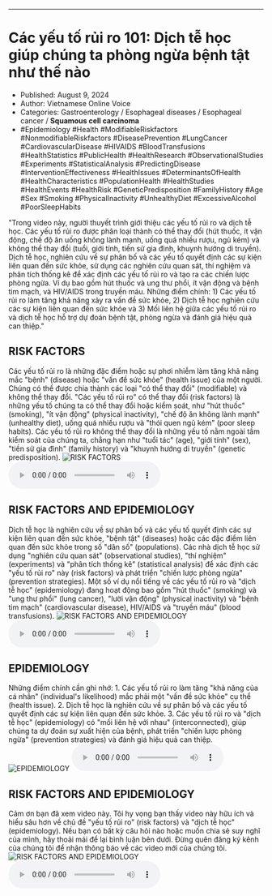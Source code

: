 
---

# Các yếu tố rủi ro 101: Dịch tễ học giúp chúng ta phòng ngừa bệnh tật như thế nào

- Published: August 9, 2024
- Author: Vietnamese Online Voice
- Categories: Gastroenterology / Esophageal diseases / Esophageal cancer / **Squamous cell carcinoma**
- #Epidemiology #Health #ModifiableRiskfactors #NonmodifiableRiskfactors #DiseasePrevention #LungCancer #CardiovascularDisease #HIVAIDS #BloodTransfusions #HealthStatistics #PublicHealth #HealthResearch #ObservationalStudies #Experiments #StatisticalAnalysis #PredictingDisease #InterventionEffectiveness #HealthIssues #DeterminantsOfHealth #HealthCharacteristics #PopulationHealth #HealthStudies #HealthEvents #HealthRisk #GeneticPredisposition #FamilyHistory #Age #Sex #Smoking #PhysicalInactivity #UnhealthyDiet #ExcessiveAlcohol #PoorSleepHabits

"Trong video này, người thuyết trình giới thiệu các yếu tố rủi ro và dịch tễ học. Các yếu tố rủi ro được phân loại thành có thể thay đổi (hút thuốc, ít vận động, chế độ ăn uống không lành mạnh, uống quá nhiều rượu, ngủ kém) và không thể thay đổi (tuổi, giới tính, tiền sử gia đình, khuynh hướng di truyền). Dịch tễ học, nghiên cứu về sự phân bố và các yếu tố quyết định các sự kiện liên quan đến sức khỏe, sử dụng các nghiên cứu quan sát, thí nghiệm và phân tích thống kê để xác định các yếu tố rủi ro và tạo ra các chiến lược phòng ngừa. Ví dụ bao gồm hút thuốc và ung thư phổi, ít vận động và bệnh tim mạch, và HIV/AIDS trong truyền máu. Những điểm chính: 1) Các yếu tố rủi ro làm tăng khả năng xảy ra vấn đề sức khỏe, 2) Dịch tễ học nghiên cứu các sự kiện liên quan đến sức khỏe và 3) Mối liên hệ giữa các yếu tố rủi ro và dịch tễ học hỗ trợ dự đoán bệnh tật, phòng ngừa và đánh giá hiệu quả can thiệp."


## RISK FACTORS

Các yếu tố rủi ro là những đặc điểm hoặc sự phơi nhiễm làm tăng khả năng mắc "bệnh" (disease) hoặc "vấn đề sức khỏe" (health issue) của một người. Chúng có thể được chia thành các loại "có thể thay đổi" (modifiable) và không thể thay đổi. "Các yếu tố rủi ro" có thể thay đổi (risk factors) là những yếu tố chúng ta có thể thay đổi hoặc kiểm soát, như "hút thuốc" (smoking), "ít vận động" (physical inactivity), "chế độ ăn không lành mạnh" (unhealthy diet), uống quá nhiều rượu và "thói quen ngủ kém" (poor sleep habits). Các yếu tố rủi ro không thể thay đổi là những yếu tố nằm ngoài tầm kiểm soát của chúng ta, chẳng hạn như "tuổi tác" (age), "giới tính" (sex), "tiền sử gia đình" (family history) và "khuynh hướng di truyền" (genetic predisposition).
![RISK FACTORS](https://http-archiver-apis-production-80.schnworks.com/storage/images/transitions/2024-08-09/transition-2377895120-Montserrat-SemiBold-673AB7.jpg)
<audio controls>
    <source src="https://http-archiver-apis-production-80.schnworks.com/storage/storage/audio/file-28049504938.mp3" type="audio/mpeg">
</audio>



## RISK FACTORS AND EPIDEMIOLOGY

Dịch tễ học là nghiên cứu về sự phân bố và các yếu tố quyết định các sự kiện liên quan đến sức khỏe, "bệnh tật" (diseases) hoặc các đặc điểm liên quan đến sức khỏe trong số "dân số" (populations). Các nhà dịch tễ học sử dụng "nghiên cứu quan sát" (observational studies), "thí nghiệm" (experiments) và "phân tích thống kê" (statistical analysis) để xác định các "yếu tố rủi ro" này (risk factors) và phát triển "chiến lược phòng ngừa" (prevention strategies). Một số ví dụ nổi tiếng về các yếu tố rủi ro và "dịch tễ học" (epidemiology) đang hoạt động bao gồm "hút thuốc" (smoking) và "ung thư phổi" (lung cancer), "lười vận động" (physical inactivity) và "bệnh tim mạch" (cardiovascular disease), HIV/AIDS và "truyền máu" (blood transfusions).
![RISK FACTORS AND EPIDEMIOLOGY](https://http-archiver-apis-production-80.schnworks.com/storage/images/transitions/2024-08-09/transition--13051179586-Montserrat-Thin-1A237E.jpg)
<audio controls>
    <source src="https://http-archiver-apis-production-80.schnworks.com/storage/storage/audio/file-60168019068.mp3" type="audio/mpeg">
</audio>



## EPIDEMIOLOGY

Những điểm chính cần ghi nhớ: 1. Các yếu tố rủi ro làm tăng "khả năng của cá nhân" (individual's likelihood) mắc phải một "vấn đề sức khỏe" cụ thể (health issue). 2. Dịch tễ học là nghiên cứu về sự phân bố và các yếu tố quyết định các sự kiện liên quan đến sức khỏe. 3. Các yếu tố rủi ro và "dịch tễ học" (epidemiology) có "mối liên hệ với nhau" (interconnected), giúp chúng ta dự đoán sự xuất hiện của bệnh, phát triển "chiến lược phòng ngừa" (prevention strategies) và đánh giá hiệu quả can thiệp.
![EPIDEMIOLOGY](https://http-archiver-apis-production-80.schnworks.com/storage/images/transitions/2024-08-09/transition--62875435553-Montserrat-SemiBold-004895.jpg)
<audio controls>
    <source src="https://http-archiver-apis-production-80.schnworks.com/storage/storage/audio/file-24873785200.mp3" type="audio/mpeg">
</audio>



## RISK FACTORS AND EPIDEMIOLOGY

Cảm ơn bạn đã xem video này. Tôi hy vọng bạn thấy video này hữu ích và hiểu sâu hơn về chủ đề "yếu tố rủi ro" (risk factors) và "dịch tễ học" (epidemiology). Nếu bạn có bất kỳ câu hỏi nào hoặc muốn chia sẻ suy nghĩ của mình, hãy thoải mái để lại bình luận bên dưới. Đừng quên đăng ký kênh của chúng tôi để nhận thông báo về các video mới của chúng tôi.
![RISK FACTORS AND EPIDEMIOLOGY](https://http-archiver-apis-production-80.schnworks.com/storage/images/transitions/2024-08-09/transition-39690160986-Montserrat-Medium-004895.jpg)
<audio controls>
    <source src="https://http-archiver-apis-production-80.schnworks.com/storage/storage/audio/file-22921396751.mp3" type="audio/mpeg">
</audio>

